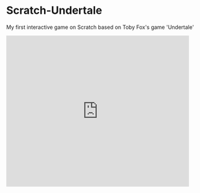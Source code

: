# Scratch-Undertale
My first interactive game on Scratch based on Toby Fox's game 'Undertale'
<iframe src="https://scratch.mit.edu/projects/701682083/embed" allowtransparency="true" width="485" height="402" frameborder="0" scrolling="no" allowfullscreen></iframe>
